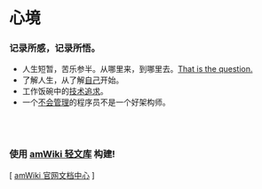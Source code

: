 # 心境


### 记录所感，记录所悟。

- 人生短暂，苦乐参半。从哪里来，到哪里去。[That is the question.](?file=003-人生点滴/001-人生点滴)
- 了解人生，从了解[自己](?file=004-中医学习/001-中医学习)开始。
- 工作饭碗中的[技术追求](?file=005-技术积累/001-架构设计)。
- 一个[不会管理](?file=007-管理杂记/100-理人、理事)的程序员不是一个好架构师。

<br />
<br />

### 使用 [amWiki 轻文库](https://amwiki.org) 构建!
[ [amWiki 官网文档中心](https://amwiki.org/doc/) ]
